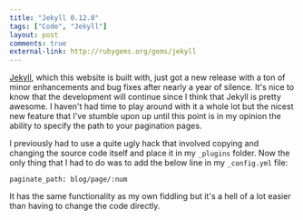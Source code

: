 ```yaml
---
title: "Jekyll 0.12.0"
tags: ["Code", "Jekyll"]
layout: post
comments: true
external-link: http://rubygems.org/gems/jekyll
---
```


[Jekyll](http://jekyllrb.com/), which this website is built with, just got a new release with a ton of minor enhancements and bug fixes after nearly a year of silence. It's nice to know that the development will continue since I think that Jekyll is pretty awesome. I haven't had time to play around with it a whole lot but the nicest new feature that I've stumble upon up until this point is in my opinion the ability to specify the path to your pagination pages. 

I previously had to use a quite ugly hack that involved copying and changing the source code itself and place it in my `_plugins` folder. Now the only thing that I had to do was to add the below line in my `_config.yml` file:

	paginate_path: blog/page/:num

It has the same functionality as my own fiddling but it's a hell of a lot easier than having to change the code directly.
